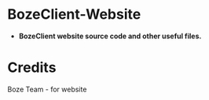 # BozeClient-Website

+ **BozeClient website source code and other useful files.**

# Credits
Boze Team - for website
